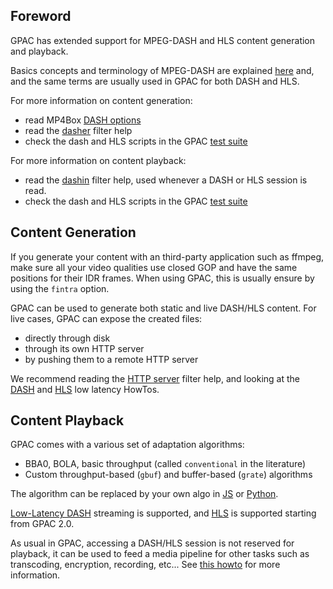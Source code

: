 ## Foreword

GPAC has extended support for MPEG-DASH and HLS content generation and playback. 

Basics concepts and terminology of MPEG-DASH are explained [here](DASH-basics) and, and the same terms are usually used in GPAC for both DASH and HLS.

For more information on content generation:
- read MP4Box [DASH options](mp4box-dash-opts)
- read the [dasher](dasher) filter help
- check the dash and HLS scripts in the GPAC [test suite](https://github.com/gpac/testsuite/tree/filters/scripts)

For more information on content playback:
- read the  [dashin](dashin) filter help, used whenever a DASH or HLS session is read.
- check the dash and HLS scripts in the GPAC [test suite](https://github.com/gpac/testsuite/tree/filters/scripts)


## Content Generation
If you generate your content with an third-party application such as ffmpeg, make sure all your video qualities use closed GOP and have the same positions for their IDR frames.
When using GPAC, this is usually ensure by using the `fintra` option.

GPAC can be used to generate both static and live DASH/HLS content. For live cases, GPAC can expose the created files:
- directly through disk
- through its own HTTP server
- by pushing them to a remote HTTP server

We recommend reading the [HTTP server](httpout) filter help, and looking at the [DASH](LL-DASH) and [HLS](LL-HLS) low latency HowTos.


## Content Playback
GPAC comes with a various set of adaptation algorithms:
- BBA0, BOLA, basic throughput (called `conventional` in the literature)
- Custom throughput-based (`gbuf`) and buffer-based (`grate`) algorithms

The algorithm can be replaced by your own algo in [JS](/jsdash) or [Python](python#custom-gpac-callbacks).
 
[Low-Latency DASH](LL-DASH) streaming is supported, and [HLS](LL-HLS) is supported starting from GPAC 2.0. 

As usual in GPAC, accessing a DASH/HLS session is not reserved for playback, it can be used to feed a media pipeline for other tasks such as transcoding, encryption, recording, etc... See [this howto](HAS-advanced) for more information.


